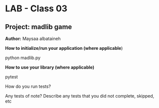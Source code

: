 # LAB - Class 03
## Project: madlib  game


**Author:** Maysaa albataineh


**How to initialize/run your application (where applicable**)


python madlib.py


**How to use your library (where applicable)**


pytest


How do you run tests?

Any tests of note?
Describe any tests that you did not complete, skipped, etc